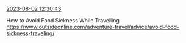 [2023-08-02 12:30:43](https://mstdn.social/@hill_wanderer/110820028785901571)

How to Avoid Food Sickness While Travelling <a href="https://www.outsideonline.com/adventure-travel/advice/avoid-food-sickness-traveling/" target="_blank" rel="nofollow noopener noreferrer" translate="no">https://www.outsideonline.com/adventure-travel/advice/avoid-food-sickness-traveling/</a>